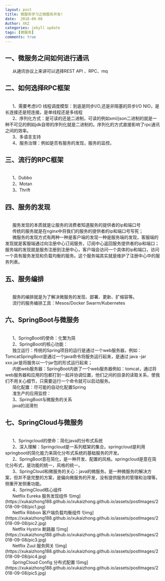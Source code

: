 ```yaml
---
layout: post
title: 微服务学习之微服务开发!
date:  2018-09-08
Author: XKZ
categories: jekyll update
tags: [微服务]
comments: true
---
```

<h2>一、微服务之间如何进行通讯</h2>
&nbsp;&nbsp;&nbsp;&nbsp;&nbsp;&nbsp;从通讯协议上来讲可以选择REST API 、RPC、mq
<h2>二、如何选择RPC框架</h2>
<br>&nbsp;&nbsp;&nbsp;&nbsp;&nbsp;&nbsp;1、需要考虑I/O 线程调度模型：到底是同步I/O,还是非阻塞的异步I/O  NIO，是长连接还是短连接。是单线程还是多线程
<br>&nbsp;&nbsp;&nbsp;&nbsp;&nbsp;&nbsp;2、序列化方式：是可读的还是二进制，可读的例如xml/json二进制的就是一种不可见的例如jdk自带的序列化就是二进制的。序列化的方式直接影响了rpc通讯之间的效率。
<br>&nbsp;&nbsp;&nbsp;&nbsp;&nbsp;&nbsp;3、多语言支持
<br>&nbsp;&nbsp;&nbsp;&nbsp;&nbsp;&nbsp;4、服务治理：例如是否有服务的发现，服务的监控。
<h2>三、流行的RPC框架</h2>
<br>&nbsp;&nbsp;&nbsp;&nbsp;&nbsp;&nbsp;1、Dubbo
<br>&nbsp;&nbsp;&nbsp;&nbsp;&nbsp;&nbsp;2、Motan
<br>&nbsp;&nbsp;&nbsp;&nbsp;&nbsp;&nbsp;3、Thrift
<h2>四、服务的发现</h2>
<br>&nbsp;&nbsp;&nbsp;&nbsp;&nbsp;&nbsp;服务发现的本质就是让服务的消费者知道服务的提供者的ip和端口号
<br>&nbsp;&nbsp;&nbsp;&nbsp;&nbsp;&nbsp;传统的服务就是在nginx中将我们的服务的提供者的ip和端口号写死；
<br>&nbsp;&nbsp;&nbsp;&nbsp;&nbsp;&nbsp;微服务的发现方式有两种一种是客户端的发现一种是服务端的发现，客服端的发现就是客服端通过向注册中心订阅服务，订阅中心返回服务提供者的ip和端口；服务端的发现就是服务注册到注册中心，客户端会访问一个具体的ip和端口，访问一个具有服务发现和负载均衡的服务。这个服务端其实就是维护了注册中心中的服务列表。
<h2>五、服务编排</h2>
<br>&nbsp;&nbsp;&nbsp;&nbsp;&nbsp;&nbsp;服务的编排就是为了解决微服务的发现、部署、更新、扩缩容等。
<br>&nbsp;&nbsp;&nbsp;&nbsp;&nbsp;&nbsp;流行的服务编排工具：Mesos/Docker Swarm/Kubernetes
<h2>六、SpringBoot与微服务</h2>
<br>&nbsp;&nbsp;&nbsp;&nbsp;&nbsp;&nbsp;1、SpringBoot的使命：化繁为简
<br>&nbsp;&nbsp;&nbsp;&nbsp;&nbsp;&nbsp;2、SpringBoot的核心功能：
<br>&nbsp;&nbsp;&nbsp;&nbsp;&nbsp;&nbsp;独立运行：传统的Spring项目的运行是通过一个web服务器，例如：TomcatSpringBoot是通过一个java命令将服务运行起来，是通过 java -jar xxx.jar是将服务以一个jar包的形式运行起来；
<br>&nbsp;&nbsp;&nbsp;&nbsp;&nbsp;&nbsp;内嵌web服务器：SpringBoot内嵌了一个web服务器例如：tomcat，通过将web服务器和应用的包都打到一起并协调位置，他们之间的目录的读取关系，使我们不用关心细节，只需要运行一个命令就可以启动服务。
<br>&nbsp;&nbsp;&nbsp;&nbsp;&nbsp;&nbsp;简化配置：尽可能的自动化配置Spring
<br>&nbsp;&nbsp;&nbsp;&nbsp;&nbsp;&nbsp;准生产的应用监控：
<br>&nbsp;&nbsp;&nbsp;&nbsp;&nbsp;&nbsp;3、SpringBoot与微服务的关系
<br>&nbsp;&nbsp;&nbsp;&nbsp;&nbsp;&nbsp;java的润滑剂
<h2>七、SpringCloud与微服务</h2>
<br>&nbsp;&nbsp;&nbsp;&nbsp;&nbsp;&nbsp;1、Springcloud的使命：简化java的分布式系统
<br>&nbsp;&nbsp;&nbsp;&nbsp;&nbsp;&nbsp;2、深入理解：Springcloud是一系列框架的集合。springcloud是利用springboot的简化能力来简化分布式系统的基础服务的开发。
<br>&nbsp;&nbsp;&nbsp;&nbsp;&nbsp;&nbsp;2、SpringBoot意在简化，是一种开发、配置的风格。springcloud是意在简化分布式，是功能的统一，风格的统一。
<br>&nbsp;&nbsp;&nbsp;&nbsp;&nbsp;&nbsp;3、SpringCloud和微服务的关心：java的微服务。是一种微服务的解决方案，但并不是完整的方案，是偏向微服务的开发，没有提供服务的管理和治理等。侧重开发侧重功能。
<br>&nbsp;&nbsp;&nbsp;&nbsp;&nbsp;&nbsp;4、SpringCloud核心组件
<br>&nbsp;&nbsp;&nbsp;&nbsp;&nbsp;&nbsp;Netflix Eureka 服务发现组件
![img](https://xukaizhong188.github.io/xukaizhong.github.io/assets/postImages/2018-09-08/pic1.jpg)
<br>&nbsp;&nbsp;&nbsp;&nbsp;&nbsp;&nbsp;Netflix Ribbon 客户端负载均衡组件
![img](https://xukaizhong188.github.io/xukaizhong.github.io/assets/postImages/2018-09-08/pic2.jpg)
<br>&nbsp;&nbsp;&nbsp;&nbsp;&nbsp;&nbsp;Netflix Hystrix 断路器
![img](https://xukaizhong188.github.io/xukaizhong.github.io/assets/postImages/2018-09-08/pic3.jpg)
<br>&nbsp;&nbsp;&nbsp;&nbsp;&nbsp;&nbsp;Netflix Zuul 服务网关
![img](https://xukaizhong188.github.io/xukaizhong.github.io/assets/postImages/2018-09-08/pic4.jpg)
<br>&nbsp;&nbsp;&nbsp;&nbsp;&nbsp;&nbsp;SpringCloud Config 分布式配置
![img](https://xukaizhong188.github.io/xukaizhong.github.io/assets/postImages/2018-09-08/pic5.jpg)

